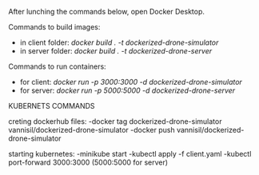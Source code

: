 After lunching the commands below, open Docker Desktop.

Commands to build images:

- in client folder:  _docker build . -t dockerized-drone-simulator_
- in server folder:  _docker build . -t dockerized-drone-server_

Commands to run containers:
- for client:  _docker run -p 3000:3000 -d dockerized-drone-simulator_
- for server:  _docker run -p 5000:5000 -d dockerized-drone-server_





KUBERNETS COMMANDS

creting dockerhub files:
-docker tag dockerized-drone-simulator vannisil/dockerized-drone-simulator
-docker push vannisil/dockerized-drone-simulator

starting kubernetes:
-minikube start
-kubectl apply -f client.yaml
-kubectl port-forward <pod name> 3000:3000 (5000:5000 for server)